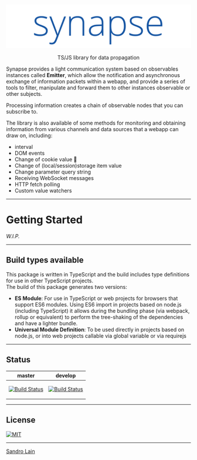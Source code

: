 ![synapse](https://raw.githubusercontent.com/sandrolain/synapse/bca5cd9db541fa539bc2b920407254bd69c604e0/assets/logo.svg?sanitize=true "synapse")

<p align="center">TS/JS library for data propagation</p>

Synapse provides a light communication system based on observables instances called **Emitter**, which allow the notification and asynchronous exchange of information packets within a webapp, and provide a series of tools to filter, manipulate and forward them to other instances observable or other subjects.

Processing information creates a chain of observable nodes that you can subscribe to.

The library is also available of some methods for monitoring and obtaining information from various channels and data sources that a webapp can draw on, including:

- interval
- DOM events
- Change of cookie value 🍪 
- Change of (local/session)storage item value
- Change parameter query string
- Receiving WebSocket messages
- HTTP fetch polling
- Custom value watchers

---

# Getting Started

*W.I.P.*

---

## Build types available

This package is written in TypeScript and the build includes type definitions for use in other TypeScript projects.  
The build of this package generates two versions:
- **ES Module**: For use in TypeScript or web projects for browsers that support ES6 modules. Using ES6 import in projects based on node.js (including TypeScript) it allows during the bundling phase (via webpack, rollup or equivalent) to perform the tree-shaking of the dependencies and have a lighter bundle.
- **Universal Module Definition**: To be used directly in projects based on node.js, or into web projects callable via global variable or via requirejs

---

## Status

<table><thead><tr><th>master</th><th>develop</th></tr></thead><tbody><tr><td>

[![Build Status](https://travis-ci.org/sandrolain/synapse.svg?branch=master)](https://travis-ci.org/sandrolain/synapse)

</td><td>

[![Build Status](https://travis-ci.org/sandrolain/synapse.svg?branch=develop)](https://travis-ci.org/sandrolain/synapse)

</td></tr></tbody></table>

---

## License
[![MIT](https://img.shields.io/github/license/sandrolain/synapse)](./LICENSE)

-------------------------

[Sandro Lain](https://www.sandrolain.com/)
